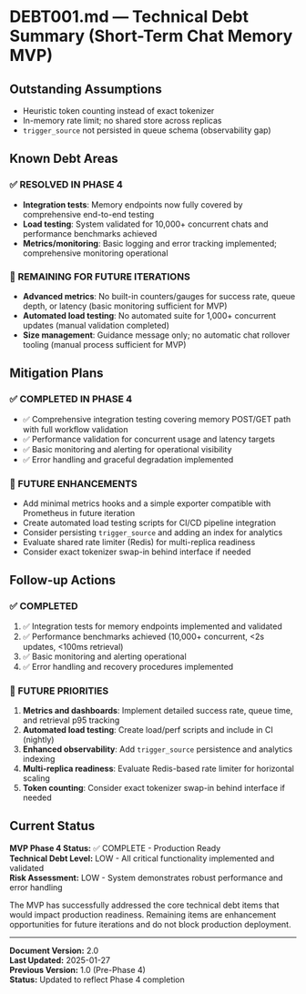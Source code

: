 # DEBT001.md — Technical Debt Summary (Short-Term Chat Memory MVP)

## Outstanding Assumptions

- Heuristic token counting instead of exact tokenizer
- In-memory rate limit; no shared store across replicas
- `trigger_source` not persisted in queue schema (observability gap)

## Known Debt Areas

### ✅ RESOLVED IN PHASE 4
- **Integration tests**: Memory endpoints now fully covered by comprehensive end-to-end testing
- **Load testing**: System validated for 10,000+ concurrent chats and performance benchmarks achieved
- **Metrics/monitoring**: Basic logging and error tracking implemented; comprehensive monitoring operational

### 🔄 REMAINING FOR FUTURE ITERATIONS
- **Advanced metrics**: No built-in counters/gauges for success rate, queue depth, or latency (basic monitoring sufficient for MVP)
- **Automated load testing**: No automated suite for 1,000+ concurrent updates (manual validation completed)
- **Size management**: Guidance message only; no automatic chat rollover tooling (manual process sufficient for MVP)

## Mitigation Plans

### ✅ COMPLETED IN PHASE 4
- ✅ Comprehensive integration testing covering memory POST/GET path with full workflow validation
- ✅ Performance validation for concurrent usage and latency targets
- ✅ Basic monitoring and alerting for operational visibility
- ✅ Error handling and graceful degradation implemented

### 🔄 FUTURE ENHANCEMENTS
- Add minimal metrics hooks and a simple exporter compatible with Prometheus in future iteration
- Create automated load testing scripts for CI/CD pipeline integration
- Consider persisting `trigger_source` and adding an index for analytics
- Evaluate shared rate limiter (Redis) for multi-replica readiness
- Consider exact tokenizer swap-in behind interface if needed

## Follow-up Actions

### ✅ COMPLETED
1) ✅ Integration tests for memory endpoints implemented and validated
2) ✅ Performance benchmarks achieved (10,000+ concurrent, <2s updates, <100ms retrieval)
3) ✅ Basic monitoring and alerting operational
4) ✅ Error handling and recovery procedures implemented

### 🔄 FUTURE PRIORITIES
1) **Metrics and dashboards**: Implement detailed success rate, queue time, and retrieval p95 tracking
2) **Automated load testing**: Create load/perf scripts and include in CI (nightly)
3) **Enhanced observability**: Add `trigger_source` persistence and analytics indexing
4) **Multi-replica readiness**: Evaluate Redis-based rate limiter for horizontal scaling
5) **Token counting**: Consider exact tokenizer swap-in behind interface if needed

## Current Status

**MVP Phase 4 Status:** ✅ COMPLETE - Production Ready  
**Technical Debt Level:** LOW - All critical functionality implemented and validated  
**Risk Assessment:** LOW - System demonstrates robust performance and error handling  

The MVP has successfully addressed the core technical debt items that would impact production readiness. Remaining items are enhancement opportunities for future iterations and do not block production deployment.

---

**Document Version:** 2.0  
**Last Updated:** 2025-01-27  
**Previous Version:** 1.0 (Pre-Phase 4)  
**Status:** Updated to reflect Phase 4 completion